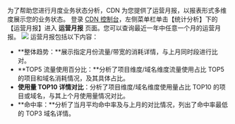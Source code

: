 为了帮助您进行月度业务状态分析，CDN 为您提供了运营月报，以报表形式多维度展示您的业务状态。
登录 [CDN 控制台](http://console.tce.fsphere.cn/cdn)，左侧菜单栏单击【统计分析】下的【运营月报】进入 **运营月报** 页面。您可以查询最近一年中任意一个月的运营月报。
![](http://imgcache.tce.fsphere.cn/image/mc.qcloudimg.com/static/img/c00e39fc6a8734b0cda27bc738236f01/monthlyreport.png)
运营月报包括以下内容：
+ **整体趋势：**展示指定月份流量/带宽的消耗详情，与上月同时段进行比对。
+ **TOP5 流量使用百分比：**分析了项目维度/域名维度流量使用占比 TOP5 的项目和域名消耗情况，及其具体占比。
+ **使用量 TOP10 详情对比**：分析了项目维度/域名维度使用量占比 TOP10 的项目或域名，与其上个月使用量情况对比。
+ **命中率：**分析了当月平均命中率及与上月的对比情况，列出了命中率最低的 TOP3 域名详情。